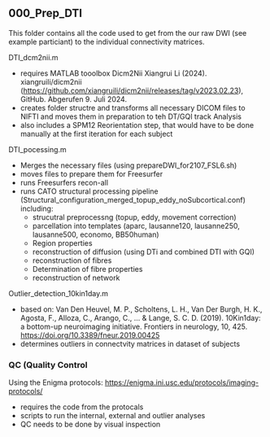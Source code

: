 ## 000_Prep_DTI

This folder contains all the code used to get from the our raw DWI (see example particiant) to the individual connectivity matrices.

DTI_dcm2nii.m
-  requires MATLAB tooolbox Dicm2Nii  Xiangrui Li (2024). xiangruili/dicm2nii (https://github.com/xiangruili/dicm2nii/releases/tag/v2023.02.23), GitHub. Abgerufen 9. Juli 2024. 
- creates folder structre and transforms all necessary DICOM files to NIFTI and moves them in preparation to teh DT/GQI track Analysis
- also includes a SPM12 Reorientation step, that would have to be done manually at the first iteration for each subject

DTI_pocessing.m
- Merges the necessary files (using prepareDWI_for2107_FSL6.sh)
- moves files to prepare them for Freesurfer 
- runs Freesurfers recon-all 
- runs CATO structural processing pipeline (Structural_configuration_merged_topup_eddy_noSubcortical.conf) including:
	- strucutral preprocessng (topup, eddy, movement correction)
	- parcellation into templates (aparc, lausanne120, lausanne250, lausanne500, economo, BB50human)
	- Region properties 
	- reconstruction of diffusion (using DTi and combined DTI with GQI)
	- reconstruction of fibres
	- Determination of fibre properties
	- reconstruction of network

Outlier_detection_10kin1day.m
- based on: Van Den Heuvel, M. P., Scholtens, L. H., Van Der Burgh, H. K., Agosta, F., Alloza, C., Arango, C., ... & Lange, S. C. D. (2019). 10Kin1day: a bottom-up neuroimaging initiative. Frontiers in neurology, 10, 425. https://doi.org/10.3389/fneur.2019.00425 
- determines outliers in connectvity matrices in dataset of subjects

### QC (Quality Control
Using the Enigma protocols: https://enigma.ini.usc.edu/protocols/imaging-protocols/
- requires the code from the protocals 
- scripts to run the internal, external and outlier analyses
- QC needs to be done by visual inspection



